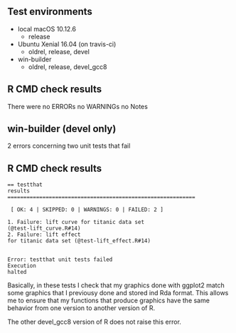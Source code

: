 ## Test environments
 * local macOS 10.12.6
    - release
 * Ubuntu Xenial 16.04 (on travis-ci)
    - oldrel, release, devel
 * win-builder
    - oldrel, release, devel_gcc8

 ## R CMD check results
 There were no ERRORs no WARNINGs no Notes

 ## win-builder (devel only)
 2 errors concerning two unit tests that fail

 ## R CMD check results

    == testthat
    results
    ===========================================================

     [ OK: 4 | SKIPPED: 0 | WARNINGS: 0 | FAILED: 2 ]

    1. Failure: lift curve for titanic data set
    (@test-lift_curve.R#14)
    2. Failure: lift effect
    for titanic data set (@test-lift_effect.R#14)


    Error: testthat unit tests failed
    Execution
    halted

 Basically, in these tests I check that my graphics done with ggplot2 match some graphics that I
 previousy done and stored ind Rda format. This allows me to ensure that my functions that produce        graphics have the same behavior from one version to another version of R.

 The other devel_gcc8 version of R does not raise this error.
